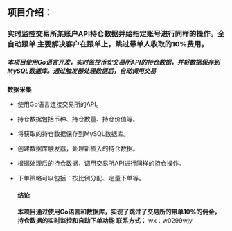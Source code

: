 ## 项目介绍：

### 实时监控交易所某账户API持仓数据并给指定账号进行同样的操作。全自动跟单   主要解决客户在跟单上，跳过带单人收取的10%费用。

##### 本项目使用Go语言开发，实时监控币安交易所API的持仓数据，并将数据保存到MySQL数据库。通过触发器处理数据后，自动调用交易

**数据采集**

- 使用Go语言连接交易所的API。

- 持仓数据包括币种、持仓数量、持仓价值等。

- 将获取的持仓数据保存到MySQL数据库。

- 创建数据库触发器，处理新插入的持仓数据。

- 根据处理后的持仓数据，调用交易所API进行同样的持仓操作。

- 下单策略可以包括：按比例分配、定量下单等。
  
  

  #### 结论

  **本项目通过使用Go语言和数据库，实现了跳过了交易所的带单10%的佣金，持仓数据的实时监控和自动下单功能**
  **联系方式：**
  wx：w0299wjy  

